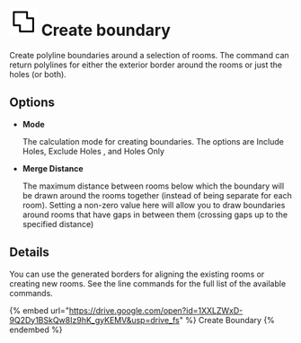 # <img src="../../.gitbook/assets/unite-square-duotone.svg" width="50" height="50"> Create boundary

Create polyline boundaries around a selection of rooms. The command can return polylines for either the exterior border around the rooms or just the holes (or both).

## Options

* **Mode**

  The calculation mode for creating boundaries. The options are Include Holes, Exclude Holes , and Holes Only

* **Merge Distance**

  The maximum distance between rooms below which the boundary will be drawn around the rooms together (instead of being separate for each room). Setting a non-zero value here will allow you to draw boundaries around rooms that have gaps in between them (crossing gaps up to the specified distance)

## Details

You can use the generated borders for aligning the existing rooms or creating new rooms. See the line commands for the full list of the available commands.

{% embed url="https://drive.google.com/open?id=1XXLZWxD-9Q2Dy1BSkQw8Iz9hK_gyKEMV&usp=drive_fs" %}
Create Boundary
{% endembed %}